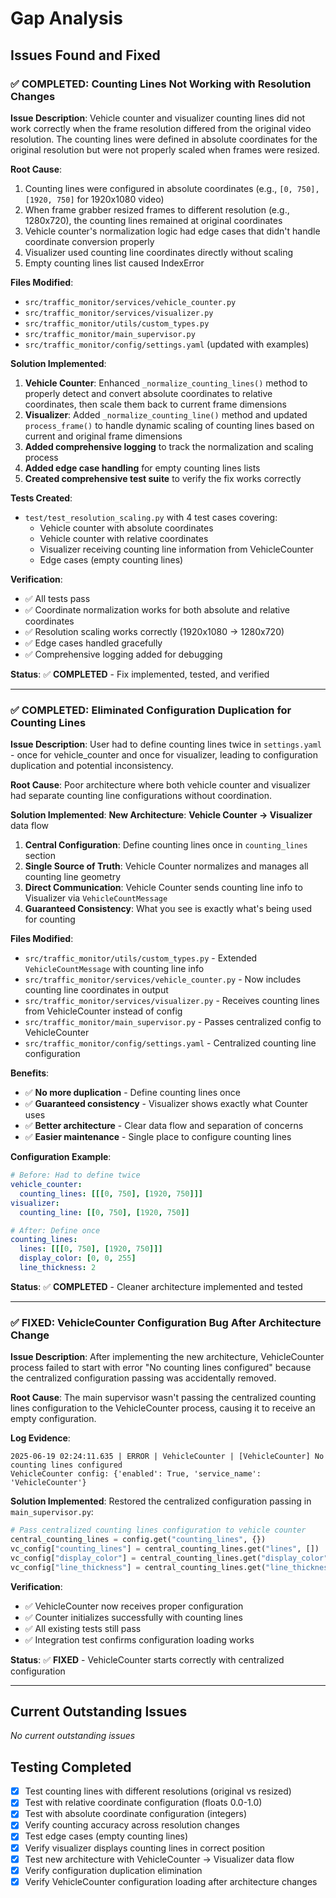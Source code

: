 # Gap Analysis

## Issues Found and Fixed

### ✅ COMPLETED: Counting Lines Not Working with Resolution Changes

**Issue Description**:
Vehicle counter and visualizer counting lines did not work correctly when the frame resolution differed from the original video resolution. The counting lines were defined in absolute coordinates for the original resolution but were not properly scaled when frames were resized.

**Root Cause**:

1. Counting lines were configured in absolute coordinates (e.g., `[0, 750], [1920, 750]` for 1920x1080 video)
2. When frame grabber resized frames to different resolution (e.g., 1280x720), the counting lines remained at original coordinates
3. Vehicle counter's normalization logic had edge cases that didn't handle coordinate conversion properly
4. Visualizer used counting line coordinates directly without scaling
5. Empty counting lines list caused IndexError

**Files Modified**:

- `src/traffic_monitor/services/vehicle_counter.py`
- `src/traffic_monitor/services/visualizer.py`
- `src/traffic_monitor/utils/custom_types.py`
- `src/traffic_monitor/main_supervisor.py`
- `src/traffic_monitor/config/settings.yaml` (updated with examples)

**Solution Implemented**:

1. **Vehicle Counter**: Enhanced `_normalize_counting_lines()` method to properly detect and convert absolute coordinates to relative coordinates, then scale them back to current frame dimensions
2. **Visualizer**: Added `_normalize_counting_line()` method and updated `process_frame()` to handle dynamic scaling of counting lines based on current and original frame dimensions
3. **Added comprehensive logging** to track the normalization and scaling process
4. **Added edge case handling** for empty counting lines lists
5. **Created comprehensive test suite** to verify the fix works correctly

**Tests Created**:

- `test/test_resolution_scaling.py` with 4 test cases covering:
  - Vehicle counter with absolute coordinates
  - Vehicle counter with relative coordinates
  - Visualizer receiving counting line information from VehicleCounter
  - Edge cases (empty counting lines)

**Verification**:

- ✅ All tests pass
- ✅ Coordinate normalization works for both absolute and relative coordinates
- ✅ Resolution scaling works correctly (1920x1080 → 1280x720)
- ✅ Edge cases handled gracefully
- ✅ Comprehensive logging added for debugging

**Status**: ✅ **COMPLETED** - Fix implemented, tested, and verified

---

### ✅ COMPLETED: Eliminated Configuration Duplication for Counting Lines

**Issue Description**:
User had to define counting lines twice in `settings.yaml` - once for vehicle_counter and once for visualizer, leading to configuration duplication and potential inconsistency.

**Root Cause**:
Poor architecture where both vehicle counter and visualizer had separate counting line configurations without coordination.

**Solution Implemented**:
**New Architecture**: **Vehicle Counter → Visualizer** data flow

1. **Central Configuration**: Define counting lines once in `counting_lines` section
2. **Single Source of Truth**: Vehicle Counter normalizes and manages all counting line geometry
3. **Direct Communication**: Vehicle Counter sends counting line info to Visualizer via `VehicleCountMessage`
4. **Guaranteed Consistency**: What you see is exactly what's being used for counting

**Files Modified**:

- `src/traffic_monitor/utils/custom_types.py` - Extended `VehicleCountMessage` with counting line info
- `src/traffic_monitor/services/vehicle_counter.py` - Now includes counting line coordinates in output
- `src/traffic_monitor/services/visualizer.py` - Receives counting lines from VehicleCounter instead of config
- `src/traffic_monitor/main_supervisor.py` - Passes centralized config to VehicleCounter
- `src/traffic_monitor/config/settings.yaml` - Centralized counting line configuration

**Benefits**:

- ✅ **No more duplication** - Define counting lines once
- ✅ **Guaranteed consistency** - Visualizer shows exactly what Counter uses
- ✅ **Better architecture** - Clear data flow and separation of concerns
- ✅ **Easier maintenance** - Single place to configure counting lines

**Configuration Example**:

```yaml
# Before: Had to define twice
vehicle_counter:
  counting_lines: [[[0, 750], [1920, 750]]]
visualizer:
  counting_line: [[0, 750], [1920, 750]]

# After: Define once
counting_lines:
  lines: [[[0, 750], [1920, 750]]]
  display_color: [0, 0, 255]
  line_thickness: 2
```

**Status**: ✅ **COMPLETED** - Cleaner architecture implemented and tested

---

### ✅ FIXED: VehicleCounter Configuration Bug After Architecture Change

**Issue Description**:
After implementing the new architecture, VehicleCounter process failed to start with error "No counting lines configured" because the centralized configuration passing was accidentally removed.

**Root Cause**:
The main supervisor wasn't passing the centralized counting lines configuration to the VehicleCounter process, causing it to receive an empty configuration.

**Log Evidence**:

```
2025-06-19 02:24:11.635 | ERROR | VehicleCounter | [VehicleCounter] No counting lines configured
VehicleCounter config: {'enabled': True, 'service_name': 'VehicleCounter'}
```

**Solution Implemented**:
Restored the centralized configuration passing in `main_supervisor.py`:

```python
# Pass centralized counting lines configuration to vehicle counter
central_counting_lines = config.get("counting_lines", {})
vc_config["counting_lines"] = central_counting_lines.get("lines", [])
vc_config["display_color"] = central_counting_lines.get("display_color", [0, 0, 255])
vc_config["line_thickness"] = central_counting_lines.get("line_thickness", 2)
```

**Verification**:

- ✅ VehicleCounter now receives proper configuration
- ✅ Counter initializes successfully with counting lines
- ✅ All existing tests still pass
- ✅ Integration test confirms configuration loading works

**Status**: ✅ **FIXED** - VehicleCounter starts correctly with centralized configuration

---

## Current Outstanding Issues

_No current outstanding issues_

## Testing Completed

- [x] Test counting lines with different resolutions (original vs resized)
- [x] Test with relative coordinate configuration (floats 0.0-1.0)
- [x] Test with absolute coordinate configuration (integers)
- [x] Verify counting accuracy across resolution changes
- [x] Test edge cases (empty counting lines)
- [x] Verify visualizer displays counting lines in correct position
- [x] Test new architecture with VehicleCounter → Visualizer data flow
- [x] Verify configuration duplication elimination
- [x] Verify VehicleCounter configuration loading after architecture changes

